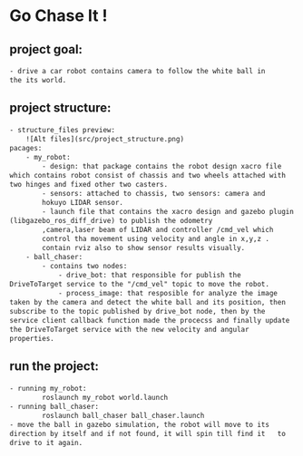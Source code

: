 # Go Chase It !

## project goal:

    - drive a car robot contains camera to follow the white ball in
    the its world.

## project structure:

    - structure_files preview:
        ![Alt files](src/project_structure.png)
    pacages:
        - my_robot:
            - design: that package contains the robot design xacro file which contains robot consist of chassis and two wheels attached with two hinges and fixed other two casters.
            - sensors: attached to chassis, two sensors: camera and
            hokuyo LIDAR sensor.
            - launch file that contains the xacro design and gazebo plugin (libgazebo_ros_diff_drive) to publish the odometry
            ,camera,laser beam of LIDAR and controller /cmd_vel which
            control tha movement using velocity and angle in x,y,z .
            contain rviz also to show sensor results visually.
        - ball_chaser:
            - contains two nodes:
                - drive_bot: that responsible for publish the DriveToTarget service to the "/cmd_vel" topic to move the robot.
                - process_image: that resposible for analyze the image taken by the camera and detect the white ball and its position, then subscribe to the topic published by drive_bot node, then by the service client callback function made the procecss and finally update the DriveToTarget service with the new velocity and angular properties.

## run the project:

    - running my_robot:
            roslaunch my_robot world.launch
    - running ball_chaser:
            roslaunch ball_chaser ball_chaser.launch
    - move the ball in gazebo simulation, the robot will move to its direction by itself and if not found, it will spin till find it   to drive to it again.
